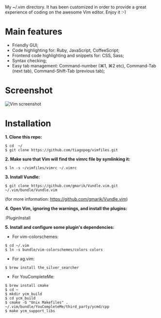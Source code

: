 My ~/.vim directory. It has been customized in order to provide a great experience of coding on the awesome Vim editor. Enjoy it :-)

# Main features

- Friendly GUI;
- Code highlighting for: Ruby, JavaScript, CoffeeScript;
- Frontend code highlighting and snippets for: CSS, Sass;
- Syntax checking;
- Easy tab management: Command-number (⌘1, ⌘2 etc), Command-Tab (next tab), Command-Shift-Tab (previous tab);


# Screenshot

![Vim screenshot](https://s3-us-west-2.amazonaws.com/tiagopog/GitHub/vimfiles/vim.png)

# Installation

**1\. Clone this repo:**

```
$ cd  ~/
$ git clone https://github.com/tiagopog/vimfiles.git
```

**2\. Make sure that Vim will find the vimrc file by symlinking it:**

```$ ln -s ~/vimfiles/vimrc ~/.vimrc```

**3\. Install Vundle:**

```$ git clone https://github.com/gmarik/Vundle.vim.git ~/.vim/bundle/Vundle.vim```

(for more information: https://github.com/gmarik/Vundle.vim)

**4\. Open Vim, ignoring the warnings, and install the plugins:**

:PluginInstall

**5\. Install and configure some plugin's dependencies:**

- For vim-colorschemes: 

```
$ cd ~/.vim
$ ln -s bundle/vim-colorschemes/colors colors
```

- For ag.vim: 

```$ brew install the_silver_searcher```

- For YouCompleteMe:

```
$ brew install cmake
$ cd ~
$ mkdir ycm_build
$ cd ycm_build
$ cmake -G "Unix Makefiles" . ~/.vim/bundle/YouCompleteMe/third_party/ycmd/cpp
$ make ycm_support_libs
```
